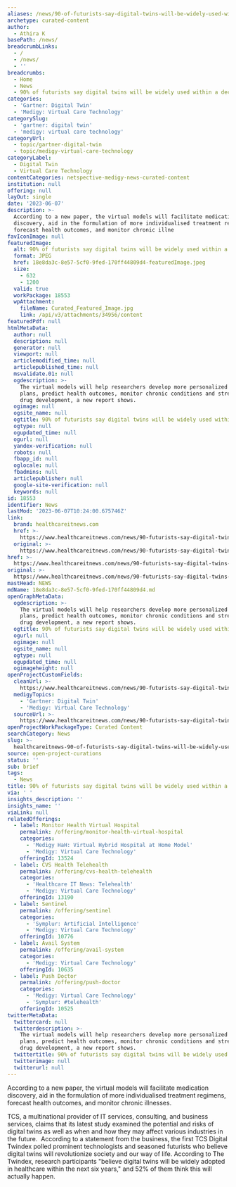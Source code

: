 ```yaml
---
aliases: /news/90-of-futurists-say-digital-twins-will-be-widely-used-within-a-decade
archetype: curated-content
author:
  - Athira K
basePath: /news/
breadcrumbLinks:
  - /
  - /news/
  - ''
breadcrumbs:
  - Home
  - News
  - 90% of futurists say digital twins will be widely used within a decade
categories:
  - 'Gartner: Digital Twin'
  - 'Medigy: Virtual Care Technology'
categorySlug:
  - 'gartner: digital twin'
  - 'medigy: virtual care technology'
categoryUrl:
  - topic/gartner-digital-twin
  - topic/medigy-virtual-care-technology
categoryLabel:
  - Digital Twin
  - Virtual Care Technology
contentCategories: netspective-medigy-news-curated-content
institution: null
offering: null
layOut: single
date: '2023-06-07'
description: >-
  According to a new paper, the virtual models will facilitate medication
  discovery, aid in the formulation of more individualised treatment regimens,
  forecast health outcomes, and monitor chronic illne
favIconImage: null
featuredImage:
  alt: 90% of futurists say digital twins will be widely used within a decade
  format: JPEG
  href: 18e8da3c-8e57-5cf0-9fed-170ff44809d4-featuredImage.jpeg
  size:
    - 632
    - 1200
  valid: true
  workPackage: 18553
  wpAttachment:
    fileName: Curated_Featured_Image.jpg
    link: /api/v3/attachments/34956/content
featuredPdf: null
htmlMetaData:
  author: null
  description: null
  generator: null
  viewport: null
  articlemodified_time: null
  articlepublished_time: null
  msvalidate.01: null
  ogdescription: >-
    The virtual models will help researchers develop more personalized treatment
    plans, predict health outcomes, monitor chronic conditions and streamline
    drug development, a new report shows.
  ogimage: null
  ogsite_name: null
  ogtitle: 90% of futurists say digital twins will be widely used within a decade
  ogtype: null
  ogupdated_time: null
  ogurl: null
  yandex-verification: null
  robots: null
  fbapp_id: null
  oglocale: null
  fbadmins: null
  articlepublisher: null
  google-site-verification: null
  keywords: null
id: 18553
identifier: News
lastMod: '2023-06-07T10:24:00.675746Z'
link:
  brand: healthcareitnews.com
  href: >-
    https://www.healthcareitnews.com/news/90-futurists-say-digital-twins-will-be-widely-used-within-decade
  original: >-
    https://www.healthcareitnews.com/news/90-futurists-say-digital-twins-will-be-widely-used-within-decade
href: >-
  https://www.healthcareitnews.com/news/90-futurists-say-digital-twins-will-be-widely-used-within-decade
original: >-
  https://www.healthcareitnews.com/news/90-futurists-say-digital-twins-will-be-widely-used-within-decade
mastHead: NEWS
mdName: 18e8da3c-8e57-5cf0-9fed-170ff44809d4.md
openGraphMetaData:
  ogdescription: >-
    The virtual models will help researchers develop more personalized treatment
    plans, predict health outcomes, monitor chronic conditions and streamline
    drug development, a new report shows.
  ogtitle: 90% of futurists say digital twins will be widely used within a decade
  ogurl: null
  ogimage: null
  ogsite_name: null
  ogtype: null
  ogupdated_time: null
  ogimageheight: null
openProjectCustomFields:
  cleanUrl: >-
    https://www.healthcareitnews.com/news/90-futurists-say-digital-twins-will-be-widely-used-within-decade
  medigyTopics:
    - 'Gartner: Digital Twin'
    - 'Medigy: Virtual Care Technology'
  sourceUrl: >-
    https://www.healthcareitnews.com/news/90-futurists-say-digital-twins-will-be-widely-used-within-decade
openProjectWorkPackageType: Curated Content
searchCategory: News
slug: >-
  healthcareitnews-90-of-futurists-say-digital-twins-will-be-widely-used-within-a-decade
source: open-project-curations
status: ''
sub: brief
tags:
  - News
title: 90% of futurists say digital twins will be widely used within a decade
via: ' '
insights_description: ''
insights_name: ''
viaLink: null
relatedOfferings:
  - label: Monitor Health Virtual Hospital
    permalink: /offering/monitor-health-virtual-hospital
    categories:
      - 'Medigy HaH: Virtual Hybrid Hospital at Home Model'
      - 'Medigy: Virtual Care Technology'
    offeringId: 13524
  - label: CVS Health Telehealth
    permalink: /offering/cvs-health-telehealth
    categories:
      - 'Healthcare IT News: Telehealth'
      - 'Medigy: Virtual Care Technology'
    offeringId: 13190
  - label: Sentinel
    permalink: /offering/sentinel
    categories:
      - 'Symplur: Artificial Intelligence'
      - 'Medigy: Virtual Care Technology'
    offeringId: 10776
  - label: Avail System
    permalink: /offering/avail-system
    categories:
      - 'Medigy: Virtual Care Technology'
    offeringId: 10635
  - label: Push Doctor
    permalink: /offering/push-doctor
    categories:
      - 'Medigy: Virtual Care Technology'
      - 'Symplur: #telehealth'
    offeringId: 10525
twitterMetaData:
  twittercard: null
  twitterdescription: >-
    The virtual models will help researchers develop more personalized treatment
    plans, predict health outcomes, monitor chronic conditions and streamline
    drug development, a new report shows.
  twittertitle: 90% of futurists say digital twins will be widely used within a decade
  twitterimage: null
  twitterurl: null
---
```

<p>According to a new paper, the virtual models will facilitate medication discovery, aid in the formulation of more individualised treatment regimens, forecast health outcomes, and monitor chronic illnesses.</p><p>TCS, a multinational provider of IT services, consulting, and business services, claims that its latest study examined the potential and risks of digital twins as well as when and how they may affect various industries in the future. &nbsp;According to a statement from the business, the first TCS Digital Twindex polled prominent technologists and seasoned futurists who believe digital twins will revolutionize society and our way of life. According to The Twindex, research participants "believe digital twins will be widely adopted in healthcare within the next six years," and 52% of them think this will actually happen.</p>